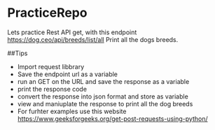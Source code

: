 # PracticeRepo
Lets practice Rest API get, with this endpoint https://dog.ceo/api/breeds/list/all Print all the dogs breeds.

##Tips
- Import request libbrary
- Save the endpoint url as a variable
- run an GET on the URL and save the response as a variable
- print the response code
- convert the response into json format and store as variable
- view and maniuplate the response to print all the dog breeds
- For furhter examples use this website https://www.geeksforgeeks.org/get-post-requests-using-python/
  
